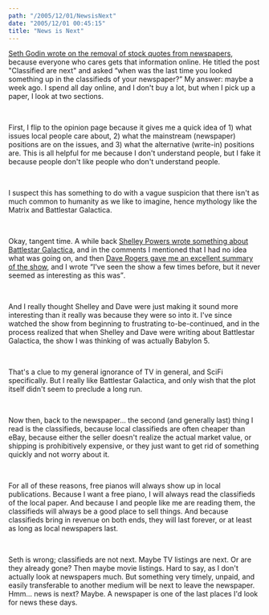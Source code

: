 ```yaml
---
path: "/2005/12/01/NewsisNext" 
date: "2005/12/01 00:45:15" 
title: "News is Next" 
---
```

<p><a href="http://sethgodin.typepad.com/seths_blog/2005/11/classifieds_are.html">Seth Godin wrote on the removal of stock quotes from newspapers</a>, because everyone who cares gets that information online. He titled the post "Classified are next" and asked <q>when was the last time you looked something up in the classifieds of your newspaper?</q> My answer: maybe a week ago. I spend all day online, and I don't buy a lot, but when I pick up a paper, I look at two sections.</p><br><p>First, I flip to the opinion page because it gives me a quick idea of 1) what issues local people care about, 2) what the mainstream (newspaper) positions are on the issues, and 3) what the alternative (write-in) positions are. This is all helpful for me because I don't understand people, but I fake it because people don't like people who don't understand people.</p><br><p>I suspect this has something to do with a vague suspicion that there isn't as much common to humanity as we like to imagine, hence mythology like the Matrix and Battlestar Galactica.</p><br><p>Okay, tangent time. A while back <a href="http://weblog.burningbird.net/2005/09/25/toasters/">Shelley Powers wrote something about Battlestar Galactica</a>, and in the comments I mentioned that I had no idea what was going on, and then <a href="http://weblog.burningbird.net/2005/09/25/toasters/#comment20979">Dave Rogers gave me an excellent summary of the show</a>, and I wrote <q>I've seen the show a few times before, but it never seemed as interesting as this was</q>.</p><br><p>And I really thought Shelley and Dave were just making it sound more interesting than it really was because they were so into it. I've since watched the show from beginning to frustrating to-be-continued, and in the process realized that when Shelley and Dave were writing about Battlestar Galactica, the show I was thinking of was actually Babylon 5.</p><br><p>That's a clue to my general ignorance of TV in general, and SciFi specifically. But I really like Battlestar Galactica, and only wish that the plot itself didn't seem to preclude a long run.</p><br><p>Now then, back to the newspaper... the second (and generally last) thing I read is the classifieds, because local classifieds are often cheaper than eBay, because either the seller doesn't realize the actual market value, or shipping is prohibitively expensive, or they just want to get rid of something quickly and not worry about it.</p><br><p>For all of these reasons, free pianos will always show up in local publications. Because I want a free piano, I will always read the classifieds of the local paper. And because I and people like me are reading them, the classifieds will always be a good place to sell things. And because classifieds bring in revenue on both ends, they will last forever, or at least as long as local newspapers last.</p><br><p>Seth is wrong; classifieds are not next. Maybe TV listings are next. Or are they already gone? Then maybe movie listings. Hard to say, as I don't actually look at newspapers much. But something very timely, unpaid, and easily transferable to another medium will be next to leave the newspaper. Hmm... news is next? Maybe. A newspaper is one of the last places I'd look for news these days.</p>